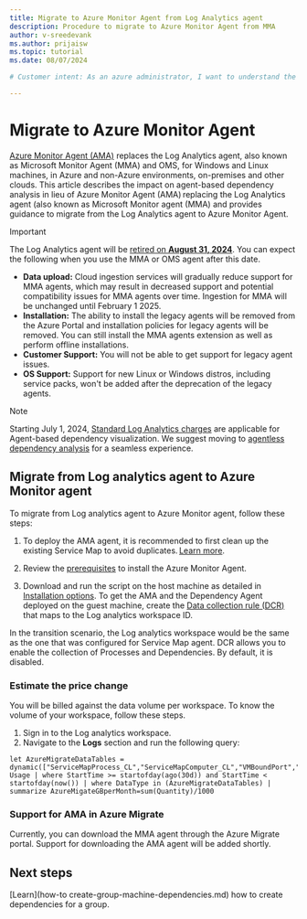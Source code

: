 ```yaml
---
title: Migrate to Azure Monitor Agent from Log Analytics agent 
description: Procedure to migrate to Azure Monitor Agent from MMA
author: v-sreedevank
ms.author: prijaisw
ms.topic: tutorial 
ms.date: 08/07/2024

# Customer intent: As an azure administrator, I want to understand the process of migrating from the MMA agent to the AMA agent.

---
```


# Migrate to Azure Monitor Agent

[Azure Monitor Agent (AMA)](./agents-overview.md) replaces the Log Analytics agent, also known as Microsoft Monitor Agent (MMA) and OMS, for Windows and Linux machines, in Azure and non-Azure environments, on-premises and other clouds. This article describes the impact on agent-based dependency analysis in lieu of Azure Monitor Agent (AMA) replacing the Log Analytics agent (also known as Microsoft Monitor agent (MMA) and provides guidance to migrate from the Log Analytics agent to Azure Monitor Agent.

> [!IMPORTANT]
> The Log Analytics agent will be [retired on **August 31, 2024**](https://azure.microsoft.com/updates/were-retiring-the-log-analytics-agent-in-azure-monitor-on-31-august-2024/). You can expect the following when you use the MMA or OMS agent after this date.
> - **Data upload:** Cloud ingestion services will gradually reduce support for MMA agents, which may result in decreased support and potential compatibility issues for MMA agents over time.  Ingestion for MMA will be unchanged until February 1 2025.
> - **Installation:** The ability to install the legacy agents will be removed from the Azure Portal and installation policies for legacy agents will be removed. You can still install the MMA agents extension as well as perform offline installations.
> - **Customer Support:** You will not be able to get support for legacy agent issues.
> - **OS Support:** Support for new Linux or Windows distros, including service packs, won't be added after the deprecation of the legacy agents.

> [!Note]
>  Starting July 1, 2024, [Standard Log Analytics charges](https://go.microsoft.com/fwlink/?linkid=2278207) are applicable for Agent-based dependency visualization. We suggest moving to [agentless dependency analysis](how-to-create-group-machine-dependencies-agentless.md) for a seamless experience.

## Migrate from Log analytics agent to Azure Monitor agent

To migrate from Log analytics agent to Azure Monitor agent, follow these steps:

1. To deploy the AMA agent, it is recommended to first clean up the existing Service Map to avoid duplicates. [Learn more](/azure/azure-monitor/vm/vminsights-migrate-from-service-map#remove-the-service-map-solution-from-the-workspace).

1. Review the [prerequisites](/azure/azure-monitor/agents/azure-monitor-agent-manage#prerequisites) to install the Azure Monitor Agent. 

1. Download and run the script on the host machine as detailed in [Installation options](azure/azure-monitor/agents/azure-monitor-agent-manage?tabs=azure-portal#installation-options). To get the AMA and the Dependency Agent deployed on the guest machine, create the [Data collection rule (DCR)](/azure/azure-monitor/agents/azure-monitor-agent-data-collection) that maps to the Log analytics workspace ID. 

In the transition scenario, the Log analytics workspace would be the same as the one that was configured for Service Map agent. DCR allows you to enable the collection of Processes and Dependencies. By default, it is disabled. 

### Estimate the price change

You will be billed against the data volume per workspace. To know the volume of your workspace, follow these steps.

1. Sign in to the Log analytics workspace. 
1. Navigate to the **Logs** section and run the following query: 
 
```
let AzureMigrateDataTables = dynamic(["ServiceMapProcess_CL","ServiceMapComputer_CL","VMBoundPort","VMConnection","VMComputer","VMProcess","InsightsMetrics"]); Usage | where StartTime >= startofday(ago(30d)) and StartTime < startofday(now()) | where DataType in (AzureMigrateDataTables) | summarize AzureMigateGBperMonth=sum(Quantity)/1000 
```

### Support for AMA in Azure Migrate 

Currently, you can download the MMA agent through the Azure Migrate portal. Support for downloading the AMA agent will be added shortly.

## Next steps
[Learn](how-to create-group-machine-dependencies.md) how to create dependencies for a group.